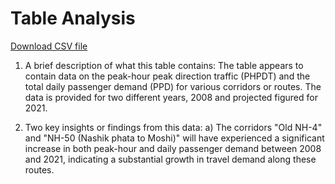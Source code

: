 # Table Analysis
[Download CSV file](Estimated%20vs%20Actual%20Bus%20Passenger%20trips%20along%20BRTS%20corridors.csv)

1. A brief description of what this table contains:
The table appears to contain data on the peak-hour peak direction traffic (PHPDT) and the total daily passenger demand (PPD) for various corridors or routes. The data is provided for two different years, 2008 and projected figured for 2021.

2. Two key insights or findings from this data:
a) The corridors "Old NH-4" and "NH-50 (Nashik phata to Moshi)" will have experienced a significant increase in both peak-hour and daily passenger demand between 2008 and 2021, indicating a substantial growth in travel demand along these routes.

